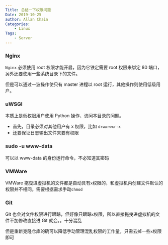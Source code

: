 ```yaml
---
Title: 总结一下权限问题
Date: 2019-10-25
author: Allan Chain
Categories: 
    - Linux
Tags:
    - Server
---
```

### Nginx
`Nginx` 必须使用 root 权限才能开启，因为它铁定需要 root 权限来绑定 80 端口，另外还要使用一些系统目录下的文件。

但是可以通过一波操作使只有 master 进程以 root 运行，其他操作则使用低级用户。

### uWSGI
本质上是低权限用户使用 Python 操作、访问本目录的问题。

- 首先，目录必须对其他用户有 x 权限，比如 `drwxrwxr-x`
- 还要保证日志输出文件夹要有权限

### sudo -u www-data
可以以 www-data 的身份运行命令，不必知道其密码

### VMWare
VMWare 拖曳进虚拟机的文件都是自动具有`x`权限的，和虚拟机内创建文件默认的权限并不相同。需要根据需求手动`chmod`

### Git
Git 也会对文件权限进行跟踪，但好像只跟踪`x`权限，所以直接拖曳进虚拟机的文件不加修改直接进 Git 就会。。十分混乱

但是重新克隆仓库的确可以降低手动管理混乱权限的工作量，只需去掉一些`x`权限即可
